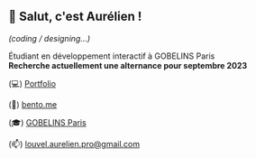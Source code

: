 ## 👋 Salut, c'est Aurélien !

*(coding / designing…)*

Étudiant en développement interactif à GOBELINS Paris  
**Recherche actuellement une alternance pour septembre 2023**

(💻) [Portfolio](http://aurelienlouvel.fr)

(🍱) [bento.me](https://bento.me/aurelienlouvel)

(🎓) [GOBELINS Paris](https://github.com/gobelins)

(📫) [louvel.aurelien.pro@gmail.com](mailto:louvel.aurelien.pro@gmail.com)
